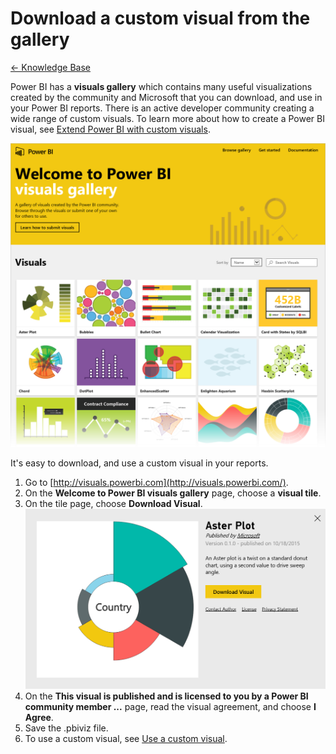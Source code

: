 <properties 
   pageTitle="Download a custom visual from the gallery"
   description="Download a custom visual from the gallery"
   services="powerbi" 
   documentationCenter="" 
   authors="jastru" 
   manager="mblythe" 
   editor=""
   tags=""/>
 
<tags
   ms.service="powerbi"
   ms.devlang="NA"
   ms.topic="article"
   ms.tgt_pltfrm="NA"
   ms.workload="powerbi"
   ms.date="10/27/2015"
   ms.author="v-jastru"/>

# Download a custom visual from the gallery  
[← Knowledge Base](https://support.powerbi.com/knowledgebase)

Power BI has a **visuals gallery** which contains many useful visualizations created by the community and Microsoft that you can download, and use in your Power BI reports. There is an active developer community creating a wide range of custom visuals. To learn more about how to create a Power BI visual, see [Extend Power BI with custom visuals](https://powerbi.microsoft.com/custom-visuals).

![](media/powerbi-custom-visuals-download-from-the-gallery/PowerBI-VisualsGallery.png)

It's easy to download, and use a custom visual in your reports.

1.  Go to [http://visuals.powerbi.com](http://visuals.powerbi.com/).
2.  On the **Welcome to Power BI visuals gallery** page, choose a **visual tile**.
3.  On the tile page, choose **Download Visual**.
    ![](media/powerbi-custom-visuals-download-from-the-gallery/PowerBI-DownloadVisual.png)
4.  On the **This visual is published and is licensed to you by a Power BI community member﻿ ...** page, read the visual agreement, and choose **I Agree**.
5.  Save the .pbiviz file.
6.  To use a custom visual, see [Use a custom visual](https://support.powerbi.com/knowledgebase/articles/750216).